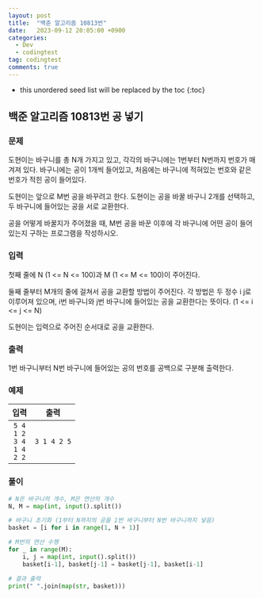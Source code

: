 ```yaml
---
layout: post
title:  "백준 알고리즘 10813번"
date:   2023-09-12 20:05:00 +0900
categories:
  - Dev
  - codingtest
tag: codingtest
comments: true
---
```


* this unordered seed list will be replaced by the toc
{:toc}

## 백준 알고리즘 10813번 공 넣기

### 문제

도현이는 바구니를 총 N개 가지고 있고, 각각의 바구니에는 1번부터 N번까지 번호가 매겨져 있다. 바구니에는 공이 1개씩 들어있고, 처음에는 바구니에 적혀있는 번호와 같은 번호가 적힌 공이 들어있다.

도현이는 앞으로 M번 공을 바꾸려고 한다. 도현이는 공을 바꿀 바구니 2개를 선택하고, 두 바구니에 들어있는 공을 서로 교환한다.

공을 어떻게 바꿀지가 주어졌을 때, M번 공을 바꾼 이후에 각 바구니에 어떤 공이 들어있는지 구하는 프로그램을 작성하시오.

### 입력

첫째 줄에 N (1 <= N <= 100)과 M (1 <= M <= 100)이 주어진다.

둘째 줄부터 M개의 줄에 걸쳐서 공을 교환할 방법이 주어진다. 각 방법은 두 정수 i j로 이루어져 있으며, i번 바구니와 j번 바구니에 들어있는 공을 교환한다는 뜻이다. (1 <= i <= j <= N)

도현이는 입력으로 주어진 순서대로 공을 교환한다.

### 출력

1번 바구니부터 N번 바구니에 들어있는 공의 번호를 공백으로 구분해 출력한다.

### 예제

| 입력 | 출력 |
| :--: | :--: |
| `5 4` <br/> `1 2` <br/> `3 4` <br/> `1 4` <br/> `2 2` | `3 1 4 2 5` |

### 풀이

```py
# N은 바구니의 개수, M은 연산의 개수
N, M = map(int, input().split())

# 바구니 초기화 (1부터 N까지의 공을 1번 바구니부터 N번 바구니까지 넣음)
basket = [i for i in range(1, N + 1)]

# M번의 연산 수행
for _ in range(M):
    i, j = map(int, input().split())
    basket[i-1], basket[j-1] = basket[j-1], basket[i-1]

# 결과 출력
print(" ".join(map(str, basket)))
```
